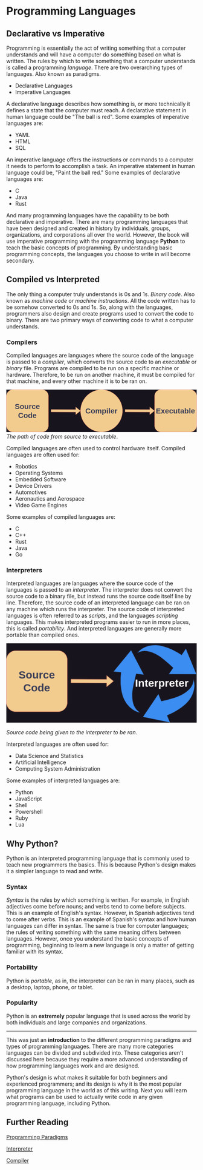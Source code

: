 # Programming Languages

## Declarative vs Imperative

Programming is essentially the act of writing something that a computer understands and will have a computer do something based on what is written. The rules
by which to write something that a computer understands is called a programming *language*. There are two overarching types of languages. Also known as paradigms.

- Declarative Languages
- Imperative Languages

A declarative language describes how something is, or more technically it defines a state that the computer must reach. A declarative statement in human language
could be "The ball is red". Some examples of imperative languages are:

- YAML
- HTML
- SQL

An imperative language offers the instructions or commands to a computer it needs to perform to accomplish a task. An imperative statement in human language could be,
"Paint the ball red." Some examples of declarative languages are:

- C
- Java
- Rust

And many programming languages have the capability to be both declarative and imperative. There are many programming languages that have been designed and created in history by individuals, groups, organizations, and corporations
all over the world. However, the book will use imperative programming with the programming language **Python** to teach the basic concepts of programming. By understanding basic programming concepts, the languages you choose to write in will become secondary.

## Compiled vs Interpreted
The only thing a computer truly understands is 0s and 1s. *Binary code*. Also known as *machine code* or *machine instructions*. All the code written has to be somehow converted to 0s and 1s. So, 
along with the languages, programmers also design and create programs used to convert the code to binary. There are two primary ways of converting code to what a computer understands.

### Compilers

Compiled languages are languages where the source code of the language is passed to a *compiler*, which converts the source code to an *executable* or *binary* file. Programs are compiled to be run on
a specific machine or hardware. Therefore, to be run on another machine, it must be compiled for that machine, and every other machine it is to be ran on. 

![compilers](./imgs/compilers.drawio.png)
*The path of code from source to executable*.

Compiled languages are often used to control hardware itself. Compiled languages are often used for:

* Robotics
* Operating Systems
* Embedded Software
* Device Drivers
* Automotives
* Aeronautics and Aerospace
* Video Game Engines

Some examples of compiled languages are:

* C
* C++
* Rust 
* Java
* Go

### Interpreters

Interpreted languages are languages where the source code of the languages is passed to an *interpreter*. The interpreter does not convert the source code to a binary file, but instead runs the source code itself line by line. Therefore, the source code of an interpreted language can be ran on any machine which runs the interpreter. The source code of interpreted languages is often referred to as *scripts*, and the languages *scripting* languages. This makes interpreted programs easier to run in more places, this is called *portability*. And interpreted languages are generally more portable than compiled ones. 

![interpreters](./imgs/interpreters.drawio.png)

*Source code being given to the interpreter to be ran*.

Interpreted languages are often used for:

* Data Science and Statistics
* Artificial Intelligence
* Computing System Administration

Some examples of interpreted languages are:

* Python
* JavaScript 
* Shell 
* Powershell
* Ruby
* Lua

## Why Python?

Python is an interpreted programming language that is commonly used to teach new programmers the basics. This is because Python's design makes it a simpler language to read and write.

### Syntax

*Syntax* is the rules by which something is written. For example, in English adjectives come before nouns; and verbs tend to come before subjects. This is an example of English's syntax. However,
in Spanish adjectives tend to come after verbs. This is an example of Spanish's syntax and how human languages can differ in syntax.
The same is true for computer languages; the rules of writing something with the same meaning differs between languages. However, once you understand the basic concepts of programming, beginning to learn a new language is only a matter of getting familiar with its syntax.

### Portability
Python is *portable*, as in, the interpreter can be ran in many places, such as a desktop, laptop, phone, or tablet.

### Popularity
Python is an **extremely** popular language that is used across the world by both individuals and large companies and organizations.

---

This was just an **introduction** to the different programming paradigms and types of programming languages. There are many more categories languages can be divided and subdivided into. These categories aren't discussed here because they require a more advanced understanding of how programming languages work and are designed.

Python's design is what makes it suitable for both beginners and experienced programmers; and its design is why it is the most popular programming language in the world as of this writing. Next you will learn what programs can be used to actually write code in any given programming language, including Python.

## Further Reading
[Programming Paradigms](https://en.wikipedia.org/wiki/Programming_paradigm)

[Interpreter](https://en.wikipedia.org/wiki/Interpreter_(computing))

[Compiler](https://en.wikipedia.org/wiki/Compiler)


